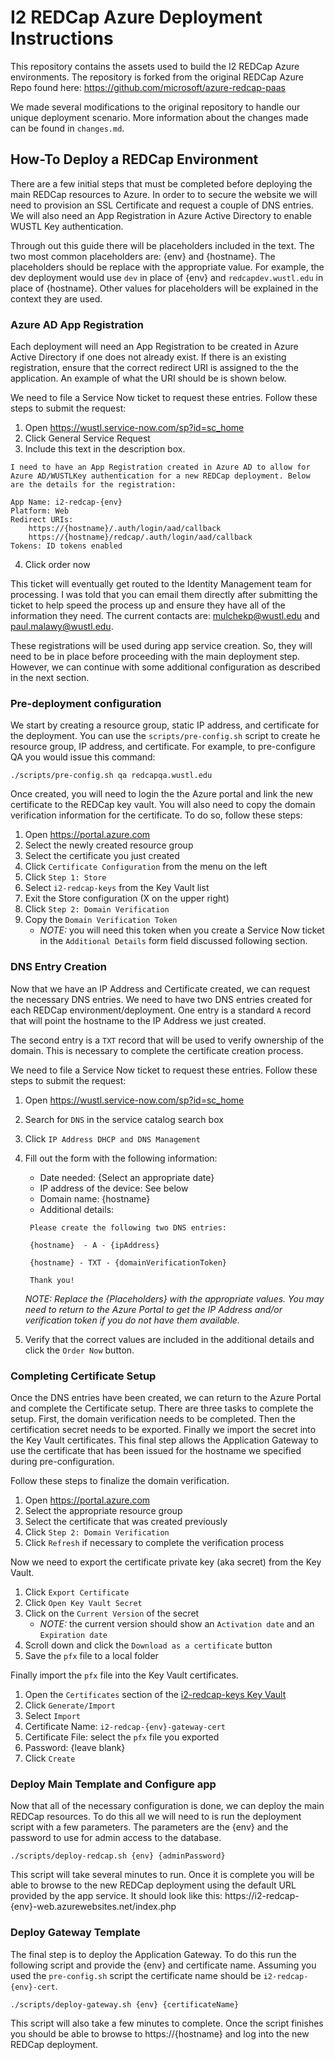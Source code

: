 # I2 REDCap Azure Deployment Instructions

This repository contains the assets used to build the I2 REDCap Azure environments. The repository is forked from the original REDCap Azure Repo found here: https://github.com/microsoft/azure-redcap-paas 

We made several modifications to the original repository to handle our unique deployment scenario. More information about the changes made can be found in `changes.md`.

## How-To Deploy a REDCap Environment

There are a few initial steps that must be completed before deploying the main REDCap resources to Azure. In order to to secure the website we will need to provision an SSL Certificate and request a couple of DNS entries. We will also need an App Registration in Azure Active Directory to enable WUSTL Key authentication.

Through out this guide there will be placeholders included in the text. The two most common placeholders are: {env} and {hostname}. The placeholders should be replace with the appropriate value. For example, the dev deployment would use `dev` in place of {env} and `redcapdev.wustl.edu` in place of {hostname}. Other values for placeholders will be explained in the context they are used.

### Azure AD App Registration

Each deployment will need an App Registration to be created in Azure Active Directory if one does not already exist. If there is an existing registration, ensure that the correct redirect URI is assigned to the the application. An example of what the URI should be is shown below.

We need to file a Service Now ticket to request these entries. Follow these steps to submit the request:

1. Open https://wustl.service-now.com/sp?id=sc_home
1. Click General Service Request
1. Include this text in the description box.

```
I need to have an App Registration created in Azure AD to allow for Azure AD/WUSTLKey authentication for a new REDCap deployment. Below are the details for the registration:

App Name: i2-redcap-{env}
Platform: Web
Redirect URIs: 
    https://{hostname}/.auth/login/aad/callback
    https://{hostname}/redcap/.auth/login/aad/callback
Tokens: ID tokens enabled

```
4. Click order now

This ticket will eventually get routed to the Identity Management team for processing. I was told that you can email them directly after submitting the ticket to help speed the process up and ensure they have all of the information they need. The current contacts are: mulchekp@wustl.edu and paul.malawy@wustl.edu.

These registrations will be used during app service creation. So, they will need to be in place before proceeding with the main deployment step. However, we can continue with some additional configuration as described in the next section.

### Pre-deployment configuration

We start by creating a resource group, static IP address, and certificate for the deployment. You can use the `scripts/pre-config.sh` script to create he resource group, IP address, and certificate. For example, to pre-configure QA you would issue this command:

`./scripts/pre-config.sh qa redcapqa.wustl.edu`

Once created, you will need to login the the Azure portal and link the new certificate to the REDCap key vault. You will also need to copy the domain verification information for the certificate. To do so, follow these steps:

1. Open https://portal.azure.com
2. Select the newly created resource group
3. Select the certificate you just created
4. Click `Certificate Configuration` from the menu on the left
5. Click `Step 1: Store`
6. Select `i2-redcap-keys` from the Key Vault list
7. Exit the Store configuration (X on the upper right)
8. Click `Step 2: Domain Verification`
9. Copy the `Domain Verification Token`
    * _NOTE:_ you will need this token when you create a Service Now ticket in the `Additional Details` form field discussed following section.

### DNS Entry Creation

Now that we have an IP Address and Certificate created, we can request the necessary DNS entries. We need to have two DNS entries created for each REDCap environment/deployment. One entry is a standard `A` record that will point the hostname to the IP Address we just created.

The second entry is a `TXT` record that will be used to verify ownership of the domain. This is necessary to complete the certificate creation process.

We need to file a Service Now ticket to request these entries. Follow these steps to submit the request:

1. Open https://wustl.service-now.com/sp?id=sc_home
2. Search for `DNS` in the service catalog search box
3. Click `IP Address DHCP and DNS Management`
4. Fill out the form with the following information:
    * Date needed: {Select an appropriate date}
    * IP address of the device: See below
    * Domain name: {hostname}
    * Additional details: 
   ```
    Please create the following two DNS entries:
    
    {hostname}  - A - {ipAddress}
    
    {hostname} - TXT - {domainVerificationToken}
    
    Thank you!
    ```    
    _NOTE: Replace the {Placeholders} with the appropriate values. You may need to return to the Azure Portal to get the IP Address and/or verification token if you do not have them available._

5. Verify that the correct values are included in the additional details and click the `Order Now` button.


### Completing Certificate Setup

Once the DNS entries have been created, we can return to the Azure Portal and complete the Certificate setup. There are three tasks to complete the setup. First, the domain verification needs to be completed. Then the certification secret needs to be exported. Finally we import the secret into the Key Vault certificates. This final step allows the Application Gateway to use the certificate that has been issued for the hostname we specified during pre-configuration.

Follow these steps to finalize the domain verification.

1. Open https://portal.azure.com
1. Select the appropriate resource group
1. Select the certificate that was created previously
1. Click `Step 2: Domain Verification`
1. Click `Refresh` if necessary to complete the verification process

Now we need to export the certificate private key (aka secret) from the Key Vault.

1. Click `Export Certificate`
1. Click `Open Key Vault Secret`
1. Click on the `Current Version` of the secret
    * _NOTE:_ the current version should show an `Activation date` and an `Expiration date`
1. Scroll down and click the `Download as a certificate` button
1. Save the `pfx` file to a local folder

Finally import the `pfx` file into the Key Vault certificates.

1. Open the `Certificates` section of the [i2-redcap-keys Key Vault](https://portal.azure.com/#@gowustl.onmicrosoft.com/resource/subscriptions/66fc3882-1a21-4787-9351-af5aa8eb3563/resourceGroups/i2-redcap-main-rg/providers/Microsoft.KeyVault/vaults/i2-redcap-keys/certificates)
1. Click `Generate/Import`
1. Select `Import`
1. Certificate Name: `i2-redcap-{env}-gateway-cert`
1. Certificate File: select the `pfx` file you exported
1. Password: {leave blank}
1. Click `Create`

### Deploy Main Template and Configure app

Now that all of the necessary configuration is done, we can deploy the main REDCap resources. To do this all we will need to is run the deployment script with a few  parameters. The parameters are the {env} and the password to use for admin access to the database.

```
./scripts/deploy-redcap.sh {env} {adminPassword}
```
This script will take several minutes to run. Once it is complete you will be able to browse to the new REDCap deployment using the default URL provided by the app service. It should look like this: https://i2-redcap-{env}-web.azurewebsites.net/index.php

### Deploy Gateway Template

The final step is to deploy the Application Gateway. To do this run the following script and provide the {env} and certificate name. Assuming you used the `pre-config.sh` script the certificate name should be `i2-redcap-{env}-cert`.

 `./scripts/deploy-gateway.sh {env} {certificateName}`

This script will also take a few minutes to complete. Once the script finishes you should be able to browse to https://{hostname} and log into the new REDCap deployment.

